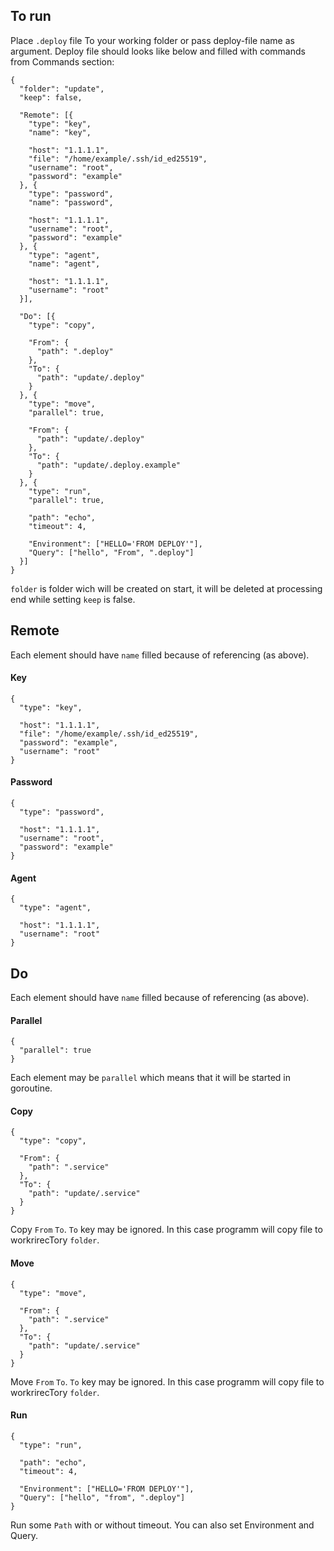 ## To run
Place ```.deploy``` file To your working folder or pass deploy-file name as argument. Deploy file should looks like below and filled with commands from Commands section:
```
{
  "folder": "update",
  "keep": false,

  "Remote": [{
    "type": "key",
    "name": "key",

    "host": "1.1.1.1",
    "file": "/home/example/.ssh/id_ed25519",
    "username": "root",
    "password": "example"
  }, {
    "type": "password",
    "name": "password",

    "host": "1.1.1.1",
    "username": "root",
    "password": "example"
  }, {
    "type": "agent",
    "name": "agent",

    "host": "1.1.1.1",
    "username": "root"
  }],

  "Do": [{
    "type": "copy",

    "From": {
      "path": ".deploy"
    },
    "To": {
      "path": "update/.deploy"
    }
  }, {
    "type": "move",
    "parallel": true,

    "From": {
      "path": "update/.deploy"
    },
    "To": {
      "path": "update/.deploy.example"
    }
  }, {
    "type": "run",
    "parallel": true,

    "path": "echo",
    "timeout": 4,

    "Environment": ["HELLO='FROM DEPLOY'"],
    "Query": ["hello", "From", ".deploy"]
  }]
}
```
```folder``` is folder wich will be created on start, it will be deleted at processing end while setting ```keep``` is false.
## Remote
Each element should have ```name``` filled because of referencing (as above).
#### Key
```
{
  "type": "key",

  "host": "1.1.1.1",
  "file": "/home/example/.ssh/id_ed25519",
  "password": "example",
  "username": "root"
}
```
#### Password
```
{
  "type": "password",

  "host": "1.1.1.1",
  "username": "root",
  "password": "example"
}
```
#### Agent
```
{
  "type": "agent",

  "host": "1.1.1.1",
  "username": "root"
}
```
## Do
Each element should have ```name``` filled because of referencing (as above).
#### Parallel
```
{
  "parallel": true
}
```
Each element may be ```parallel``` which means that it will be started in goroutine.
#### Copy
```
{
  "type": "copy",

  "From": {
    "path": ".service"
  },
  "To": {
    "path": "update/.service"
  }
}
```
Copy ```From``` ```To```. ```To``` key may be ignored. In this case programm will copy file to workrirecTory ```folder```.
#### Move
```
{
  "type": "move",

  "From": {
    "path": ".service"
  },
  "To": {
    "path": "update/.service"
  }
}
```
Move ```From``` ```To```. ```To``` key may be ignored. In this case programm will copy file to workrirecTory ```folder```.
#### Run
```
{
  "type": "run",

  "path": "echo",
  "timeout": 4,
  
  "Environment": ["HELLO='FROM DEPLOY'"],
  "Query": ["hello", "from", ".deploy"]
}
```
Run some ```Path``` with or without timeout. You can also set Environment and Query.